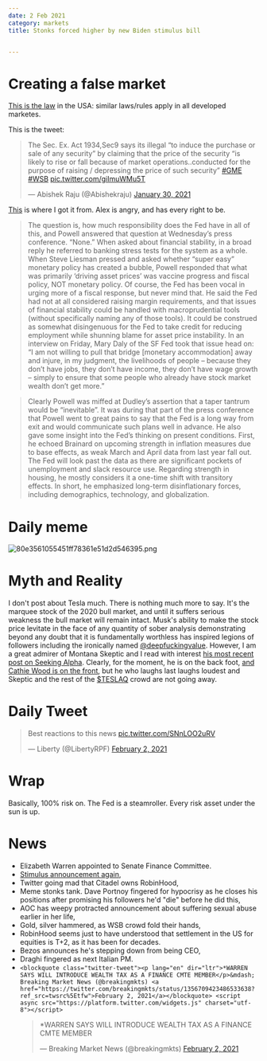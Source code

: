 ```yaml
---
date: 2 Feb 2021
category: markets
title: Stonks forced higher by new Biden stimulus bill


---
```


# Creating a false market

[This is the law](http://www.columbia.edu/~hcs14/SX9.htm) in the USA: similar laws/rules apply in all developed marketes.

This is the tweet:

<blockquote class="twitter-tweet"><p lang="en" dir="ltr">The Sec. Ex. Act 1934,Sec9 says its illegal “to induce the purchase or sale of any security” by claiming that the price of the security “is likely to rise or fall because of market operations..conducted for the purpose of raising / depressing the price of such security” <a href="https://twitter.com/hashtag/GME?src=hash&amp;ref_src=twsrc%5Etfw">#GME</a> <a href="https://twitter.com/hashtag/WSB?src=hash&amp;ref_src=twsrc%5Etfw">#WSB</a> <a href="https://t.co/giImuWMu5T">pic.twitter.com/giImuWMu5T</a></p>&mdash; Abishek Raju (@Abishekraju) <a href="https://twitter.com/Abishekraju/status/1355361591680634888?ref_src=twsrc%5Etfw">January 30, 2021</a></blockquote> <script async src="https://platform.twitter.com/widgets.js" charset="utf-8"></script>

[This](https://www.chartpoint.com/there-oughta-be-a-law/) is where I got it from. Alex is angry, and has every right to be.

> The question is, how much responsibility does the Fed have in all of this, and Powell answered that question at Wednesday’s press conference.  “None.”  When asked about financial stability, in a broad reply he referred to banking stress tests for the system as a whole.  When Steve Liesman pressed and asked whether “super easy” monetary policy has created a bubble, Powell responded that what was primarily ‘driving asset prices’ was vaccine progress and fiscal policy, NOT monetary policy.  Of course, the Fed has been vocal in urging more of a fiscal response, but never mind that.  He said the Fed had not at all considered raising margin requirements, and that issues of financial stability could be handled with macroprudential tools (without specifically naming any of those tools). It could be construed as somewhat disingenuous for the Fed to take credit for reducing employment while shunning blame for asset price instability.  In an interview on Friday, Mary Daly of the SF Fed took that issue head on: “I am not willing to pull that bridge [monetary accommodation] away and injure, in my judgment, the livelihoods of people – because they don’t have jobs, they don’t have income, they don’t have wage growth – simply to ensure that some people who already have stock market wealth don’t get more.”  

> Clearly Powell was miffed at Dudley’s assertion that a taper tantrum would be “inevitable”.  It was during that part of the press conference that Powell went to great pains to say that the Fed is a long way from exit and would communicate such plans well in advance.  He also gave some insight into the Fed’s thinking on present conditions.  First, he echoed Brainard on upcoming strength in inflation measures due to base effects, as weak March and April data from last year fall out.  The Fed will look past the data as there are significant pockets of unemployment and slack resource use.  Regarding strength in housing, he mostly considers it a one-time shift with transitory effects.  In short, he emphasized long-term disinflationary forces, including demographics, technology, and globalization. 

# Daily meme
![80e3561055451ff78361e51d2d546395.png]({attach}80e3561055451ff78361e51d2d546395.png)

# Myth and Reality

I don't post about Tesla much. There is nothing much more to say. It's the marquee stock of the 2020 bull market, and until it suffers serious weakness the bull market will remain intact.
Musk's ability to make the stock price levitate in the face of any quantity of sober  analysis demonstrating beyond any doubt that it is fundamentally worthless has inspired legions of followers including the ironically named [@deepfuckingvalue](https://www.reddit.com/user/deepfuckingvalue).
However, I am a great admirer of Montana Skeptic and I read with interest [his most recent post on Seeking Alpha](https://seekingalpha.com/article/4401003-tesla-2021-great-expectations-and-inescapable-realities).
Clearly, for the moment, he is on the back foot, [and Cathie Wood is on the front](https://www.ft.com/content/c48e0e37-95d2-4a18-8e1e-4129d49a776b), but he who laughs last laughs loudest and Skeptic and the rest of the [$TESLAQ](https://twitter.com/i/lists/1265293650910744576) crowd are not going away.

# Daily Tweet

<blockquote class="twitter-tweet"><p lang="en" dir="ltr">Best reactions to this news <a href="https://t.co/SNnLOO2uRV">pic.twitter.com/SNnLOO2uRV</a></p>&mdash; Liberty (@LibertyRPF) <a href="https://twitter.com/LibertyRPF/status/1356570137755811840?ref_src=twsrc%5Etfw">February 2, 2021</a></blockquote> <script async src="https://platform.twitter.com/widgets.js" charset="utf-8"></script> 

# Wrap

Basically, 100% risk on. The Fed is a steamroller. Every risk asset under the sun is up.

# News

- Elizabeth Warren appointed to Senate Finance Committee. 
- [Stimulus announcement again](https://twitter.com/RBReich/status/1356699987455877120),
- Twitter going mad that Citadel owns RobinHood, 
- Meme stonks tank. Dave Portnoy fingered for hypocrisy as he closes his positions after promising his followers he'd "die" before he did this,
- AOC has weepy protracted announcement about suffering sexual abuse earlier in her life,
- Gold, silver hammered, as WSB crowd fold their hands,
- RobinHood seems just to have understood that settlement in the US for equities is T+2, as it has been for decades.
- Bezos announces he's stepping down from being CEO,
- Draghi fingered as next Italian PM.
- `<blockquote class="twitter-tweet"><p lang="en" dir="ltr">*WARREN SAYS WILL INTRODUCE WEALTH TAX AS A FINANCE CMTE MEMBER</p>&mdash; Breaking Market News (@breakingmkts) <a href="https://twitter.com/breakingmkts/status/1356709423486533638?ref_src=twsrc%5Etfw">February 2, 2021</a></blockquote> <script async src="https://platform.twitter.com/widgets.js" charset="utf-8"></script>`<blockquote class="twitter-tweet"><p lang="en" dir="ltr">*WARREN SAYS WILL INTRODUCE WEALTH TAX AS A FINANCE CMTE MEMBER</p>&mdash; Breaking Market News (@breakingmkts) <a href="https://twitter.com/breakingmkts/status/1356709423486533638?ref_src=twsrc%5Etfw">February 2, 2021</a></blockquote> <script async src="https://platform.twitter.com/widgets.js" charset="utf-8"></script> 
